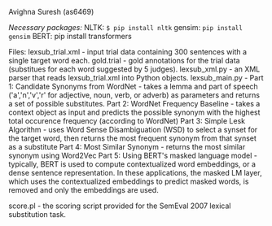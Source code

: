 Avighna Suresh (as6469)

*Necessary packages:*
NLTK: `$ pip install nltk`
gensim: `pip install gensim`
BERT: pip install transformers

Files:
lexsub_trial.xml - input trial data containing 300 sentences with a single target word each.
gold.trial - gold annotations for the trial data (substitues for each word suggested by 5 judges).
lexsub_xml.py - an XML parser that reads lexsub_trial.xml into Python objects.
lexsub_main.py - 
Part 1: Candidate Synonyms from WordNet - takes a lemma and part of speech ('a','n','v','r' for adjective, noun, verb, or adverb) as parameters and returns a set of possible substitutes. 
Part 2: WordNet Frequency Baseline - takes a context object as input and predicts the possible synonym with the highest total occurence frequency (according to WordNet)
Part 3: Simple Lesk Algorithm - uses Word Sense Disambiguation (WSD) to select a synset for the target word, then returns the most frequent synonym from that synset as a substitute
Part 4: Most Similar Synonym - returns the most similar synonym using Word2Vec
Part 5: Using BERT's masked language model - typically, BERT is used to compute contextualized word embeddings, or a dense sentence representation. In these applications, the masked LM layer, which uses the contextualized embeddings to predict masked words, is removed and only the embeddings are used. 

score.pl - the scoring script provided for the SemEval 2007 lexical substitution task.
